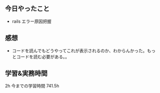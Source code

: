 ## 今日やったこと

- rails エラー原因把握

## 感想

- コードを読んでもどうやってこれが表示されるのか、わからんかった。もっとコードを読む必要がある。。

## 学習&実務時間

2h
今までの学習時間 741.5h
